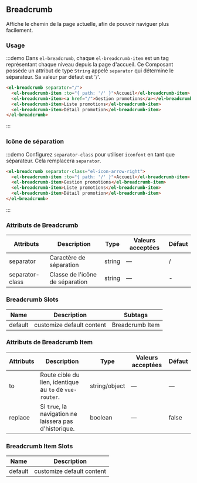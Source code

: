 ## Breadcrumb

Affiche le chemin de la page actuelle, afin de pouvoir naviguer plus facilement.

### Usage

:::demo Dans `el-breadcrumb`, chaque `el-breadcrumb-item` est un tag représentant chaque niveau depuis la page d'accueil. Ce Composant possède un attribut de type `String` appelé `separator` qui détermine le séparateur. Sa valeur par défaut est '/'.

```html
<el-breadcrumb separator="/">
  <el-breadcrumb-item :to="{ path: '/' }">Accueil</el-breadcrumb-item>
  <el-breadcrumb-item><a href="/">Gestion promotions</a></el-breadcrumb-item>
  <el-breadcrumb-item>Liste promotions</el-breadcrumb-item>
  <el-breadcrumb-item>Détail promotion</el-breadcrumb-item>
</el-breadcrumb>
```

:::

### Icône de séparation

:::demo Configurez `separator-class` pour utiliser `iconfont` en tant que séparateur. Cela remplacera `separator`.

```html
<el-breadcrumb separator-class="el-icon-arrow-right">
  <el-breadcrumb-item :to="{ path: '/' }">Accueil</el-breadcrumb-item>
  <el-breadcrumb-item>Gestion promotions</el-breadcrumb-item>
  <el-breadcrumb-item>Liste promotions</el-breadcrumb-item>
  <el-breadcrumb-item>Détail promotion</el-breadcrumb-item>
</el-breadcrumb>
```

:::

### Attributs de Breadcrumb

| Attributs       | Description                     | Type   | Valeurs acceptées | Défaut |
| --------------- | ------------------------------- | ------ | ----------------- | ------ |
| separator       | Caractère de séparation         | string | —                 | /      |
| separator-class | Classe de l'icône de séparation | string | —                 | -      |

### Breadcrumb Slots

| Name    | Description               | Subtags         |
| ------- | ------------------------- | --------------- |
| default | customize default content | Breadcrumb Item |

### Attributs de Breadcrumb Item

| Attributs | Description                                             | Type          | Valeurs acceptées | Défaut |
| --------- | ------------------------------------------------------- | ------------- | ----------------- | ------ |
| to        | Route cible du lien, identique au `to` de `vue-router`. | string/object | —                 | —      |
| replace   | Si `true`, la navigation ne laissera pas d'historique.  | boolean       | —                 | false  |

### Breadcrumb Item Slots

| Name    | Description               |
| ------- | ------------------------- |
| default | customize default content |
